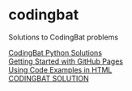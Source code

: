 # codingbat
Solutions to CodingBat problems

<a href="https://teddycattx.github.io/codingbat/" target="_blank">CodingBat Python Solutions</a><br>
<a href="https://youtu.be/QyFcl_Fba-k" target="_blank">Getting Started with GitHub Pages</a><br>
<a href="http://web.simmons.edu/~grabiner/comm244/weekfour/code-test.html">Using Code Examples in HTML</a><br>
<a href="http://www.javaproblems.com/2013/11/java-string-1-startword-codingbat.html">CODINGBAT SOLUTION</a>
